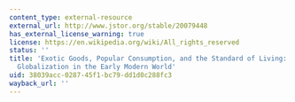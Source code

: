 ```yaml
---
content_type: external-resource
external_url: http://www.jstor.org/stable/20079448
has_external_license_warning: true
license: https://en.wikipedia.org/wiki/All_rights_reserved
status: ''
title: 'Exotic Goods, Popular Consumption, and the Standard of Living: Thinking About
  Globalization in the Early Modern World'
uid: 38039acc-0287-45f1-bc79-dd1d0c288fc3
wayback_url: ''
---
```

